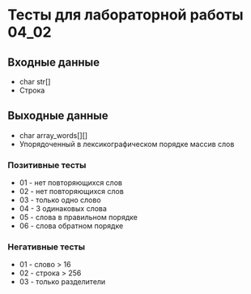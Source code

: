 # Тесты для лабораторной работы 04_02
## Входные данные 
- char str[]
- Строка

## Выходные данные
- char array_words[][]
- Упорядоченный в лексикографическом порядке массив слов

### Позитивные тесты
- 01 - нет повторяющихся слов
- 02 - нет повторяющихся слов
- 03 - только одно слово
- 04 - 3 одинаковых слова
- 05 - слова в правильном порядке
- 06 - слова обратном порядке

### Негативные тесты
- 01 - слово > 16
- 02 - строка > 256
- 03 - только разделители
